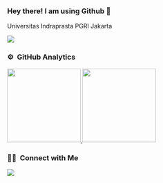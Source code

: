 ### Hey there! I am using Github 👋 

Universitas Indraprasta PGRI Jakarta

![](https://komarev.com/ghpvc/?username=navaldr&color=blueviolet)

### ⚙️ &nbsp;GitHub Analytics

<p align="left">
<a href="https://github.com/navaldr">
  <img height="170em" src="https://github-readme-stats.vercel.app/api/top-langs/?username=navaldr&layout=compact&langs_count=8&theme=algolia"/>
  <img height="170em" src="https://github-readme-stats.vercel.app/api?username=navaldr&show_icons=true&theme=algolia&include_all_commits=true&count_private=true"/>
</a>
</p>

### 🤝🏻 &nbsp;Connect with Me

<p align="left">
<a href="mailto: navalramadhan2@gmail.com"><img src="https://img.shields.io/badge/-navalramadhan2@gmail.com-D14836?style=flat&logo=Gmail&logoColor=white"/></a>
</p>
